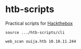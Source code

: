# htb-scripts

Practical scripts for [Hackthebox](https://www.hackthebox.com/)

```shell
source .../htb-scripts/cli
```

```shell
web_scan ouija.htb 10.10.11.244
```

